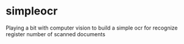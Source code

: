 # simpleocr
Playing a bit with computer vision to build a simple ocr
for recognize register number of scanned documents 
